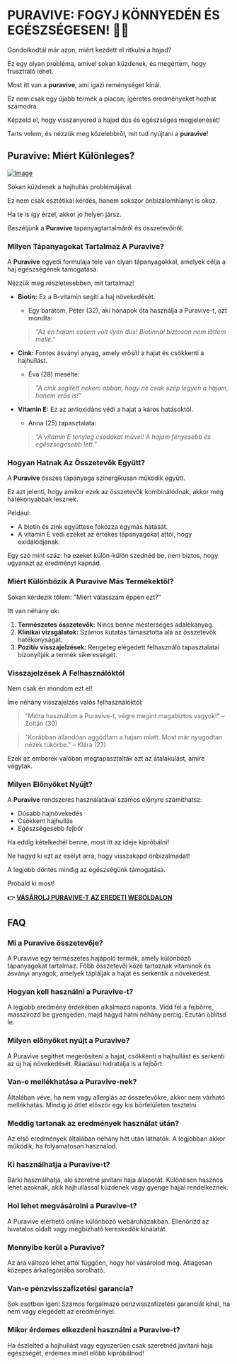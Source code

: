 # PURAVIVE: FOGYJ KÖNNYEDÉN ÉS EGÉSZSÉGESEN! 🌱✨

Gondolkodtál már azon, miért kezdett el ritkulni a hajad? 

Ez egy olyan probléma, amivel sokan küzdenek, és megértem, hogy frusztráló lehet. 

Most itt van a **puravive**, ami igazi reménységet kínál. 

Ez nem csak egy újabb termék a piacon; ígéretes eredményeket hozhat számodra. 

Képzeld el, hogy visszanyered a hajad dús és egészséges megjelenését! 

Tarts velem, és nézzük meg közelebbről, mit tud nyújtani a **puravive**!

## Puravive: Miért Különleges?

[![Image](https://puravive.com/assets/images/product-home.png)](https://gchaffi.com/FwItXxr2)

Sokan küzdenek a hajhullás problémájával.

Ez nem csak esztétikai kérdés, hanem sokszor önbizalomhiányt is okoz.

Ha te is így érzel, akkor jó helyen jársz.

Beszéljünk a **Puravive** tápanyagtartalmáról és összetevőiről.

### Milyen Tápanyagokat Tartalmaz A Puravive?

A **Puravive** egyedi formulája tele van olyan tápanyagokkal, amelyek célja a haj egészségének támogatása.

Nézzük meg részletesebben, mit tartalmaz!

- **Biotin:** Ez a B-vitamin segíti a haj növekedését. 
  - Egy barátom, Péter (32), aki hónapok óta használja a Puravive-t, azt mondta:
  
  > *"Az én hajam sosem volt ilyen dús! Biotinnal biztosan nem lőttem mellé."*

- **Cink:** Fontos ásványi anyag, amely erősíti a hajat és csökkenti a hajhullást.
  - Éva (28) mesélte:
  
  > *"A cink segített nekem abban, hogy ne csak szép legyen a hajam, hanem erős is!"*

- **Vitamin E:** Ez az antioxidáns védi a hajat a káros hatásoktól.
  - Anna (25) tapasztalata:
  
  > *"A vitamin E tényleg csodákat művel! A hajam fényesebb és egészségesebb lett."*

### Hogyan Hatnak Az Összetevők Együtt?

A **Puravive** összes tápanyaga szinergikusan működik együtt. 

Ez azt jelenti, hogy amikor ezek az összetevők kombinálódnak, akkor még hatékonyabbak lesznek. 

Például:

- A biotin és zink együttese fokozza egymás hatását.
- A vitamin E védi ezeket az értékes tápanyagokat attól, hogy oxidálódjanak.

Egy szó mint száz: ha ezeket külön-külön szednéd be, nem biztos, hogy ugyanazt az eredményt kapnád.

### Miért Különbözik A Puravive Más Termékektől?

Sokan kérdezik tőlem: "Miért válasszam éppen ezt?"

Itt van néhány ok:

1. **Természetes összetevők:** Nincs benne mesterséges adalékanyag.
2. **Klinikai vizsgálatok:** Számos kutatás támasztotta alá az összetevők hatékonyságát.
3. **Pozitív visszajelzések:** Rengeteg elégedett felhasználó tapasztalatai bizonyítják a termék sikerességét.

### Visszajelzések A Felhasználóktól

Nem csak én mondom ezt el!

Íme néhány visszajelzés valós felhasználóktól:

> "Mióta használom a Puravive-t, végre megint magabiztos vagyok!" – Zoltán (30)

> "Korábban állandóan aggódtam a hajam miatt. Most már nyugodtan nézek tükörbe." – Klára (27)

Ezek az emberek valóban megtapasztalták azt az átalakulást, amire vágytak.

### Milyen Előnyöket Nyújt?

A **Puravive** rendszeres használatával számos előnyre számíthatsz:

- Dúsabb hajnövekedés
- Csökkent hajhullás
- Egészségesebb fejbőr

Ha eddig kételkedtél benne, most itt az ideje kipróbálni!

Ne hagyd ki ezt az esélyt arra, hogy visszakapd önbizalmadat!

A legjobb döntés mindig az egészségünk támogatása. 

Próbáld ki most!



**👉 [VÁSÁROLJ PURAVIVE-T AZ EREDETI WEBOLDALON](https://gchaffi.com/FwItXxr2)**

## FAQ

### Mi a Puravive összetevője?
A Puravive egy természetes hajápoló termék, amely különböző tápanyagokat tartalmaz. Főbb összetevői közé tartoznak vitaminok és ásványi anyagok, amelyek táplálják a hajat és serkentik a növekedést.

### Hogyan kell használni a Puravive-t?
A legjobb eredmény érdekében alkalmazd naponta. Vidd fel a fejbőrre, masszírozd be gyengéden, majd hagyd hatni néhány percig. Ezután öblítsd le.

### Milyen előnyöket nyújt a Puravive?
A Puravive segíthet megerősíteni a hajat, csökkenti a hajhullást és serkenti az új haj növekedését. Ráadásul hidratálja is a fejbőrt.

### Van-e mellékhatása a Puravive-nek?
Általában véve, ha nem vagy allergiás az összetevőkre, akkor nem várható mellékhatás. Mindig jó ötlet először egy kis bőrfelületen tesztelni.

### Meddig tartanak az eredmények használat után?
Az első eredmények általában néhány hét után láthatók. A legjobban akkor működik, ha folyamatosan használod.

### Ki használhatja a Puravive-t?
Bárki használhatja, aki szeretné javítani haja állapotát. Különösen hasznos lehet azoknak, akik hajhullással küzdenek vagy gyenge hajjal rendelkeznek.

### Hol lehet megvásárolni a Puravive-t?
A Puravive elérhető online különböző webáruházakban. Ellenőrizd az hivatalos oldalt vagy megbízható kereskedők kínálatát.

### Mennyibe kerül a Puravive?
Az ára változó lehet attól függően, hogy hol vásárolod meg. Átlagosan közepes árkategóriába sorolható.

### Van-e pénzvisszafizetési garancia?
Sok esetben igen! Számos forgalmazó pénzvisszafizetési garanciát kínál, ha nem vagy elégedett az eredménnyel.

### Mikor érdemes elkezdeni használni a Puravive-t?
Ha észlelted a hajhullást vagy egyszerűen csak szeretnéd javítani haja egészségét, érdemes minél előbb kipróbálnod!